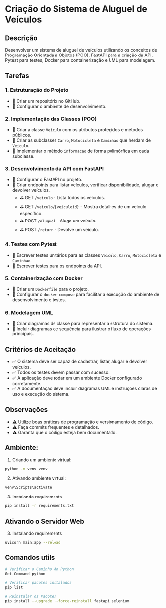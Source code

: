 # Criação do Sistema de Aluguel de Veículos

## Descrição
Desenvolver um sistema de aluguel de veículos utilizando os conceitos de Programação Orientada a Objetos (POO), FastAPI para a criação da API, Pytest para testes, Docker para containerização e UML para modelagem.

## Tarefas

### 1. Estruturação do Projeto
- 📝 Criar um repositório no GitHub.
- 📝 Configurar o ambiente de desenvolvimento.

### 2. Implementação das Classes (POO)
- 📝 Criar a classe `Veiculo` com os atributos protegidos e métodos públicos.
- 📝 Criar as subclasses `Carro`, `Motocicleta` e `Caminhao` que herdam de `Veiculo`.
- 📝 Implementar o método `informacao` de forma polimórfica em cada subclasse.

### 3. Desenvolvimento da API com FastAPI
- 📝 Configurar o FastAPI no projeto.
- 📝 Criar endpoints para listar veículos, verificar disponibilidade, alugar e devolver veículos.
    - ⛳ GET `/veiculo` - Lista todos os veículos.
    - ⛳ GET `/veiculo/{veiculoid}` - Mostra detalhes de um veículo específico.
    - ⛳ POST `/aluguel` - Aluga um veículo.
    - ⛳ POST `/return` - Devolve um veículo.

### 4. Testes com Pytest
- 📝 Escrever testes unitários para as classes `Veiculo`, `Carro`, `Motocicleta` e `Caminhao`.
- 📝 Escrever testes para os endpoints da API.

### 5. Containerização com Docker
- 📝 Criar um `Dockerfile` para o projeto.
- 📝 Configurar o `docker-compose` para facilitar a execução do ambiente de desenvolvimento e testes.

### 6. Modelagem UML
- 📝 Criar diagramas de classe para representar a estrutura do sistema.
- 📝 Incluir diagramas de sequência para ilustrar o fluxo de operações principais.

## Critérios de Aceitação
- ✅ O sistema deve ser capaz de cadastrar, listar, alugar e devolver veículos.
- ✅ Todos os testes devem passar com sucesso.
- ✅ A aplicação deve rodar em um ambiente Docker configurado corretamente.
- ✅ A documentação deve incluir diagramas UML e instruções claras de uso e execução do sistema.

## Observações
- ⚠️ Utilize boas práticas de programação e versionamento de código.
- ⚠️ Faça commits frequentes e detalhados.
- ⚠️ Garanta que o código esteja bem documentado.

## Ambiente:
1. Criando um ambiente virtual:
```bash
python -m venv venv 
``` 
2. Ativando ambiente virtual:
```bash
venv\Scripts\activate
```
3. Instalando requirements
```bash
pip install -r requirements.txt 
```

## Ativando o Servidor Web
3. Instalando requirements
```bash
uvicorn main:app --reload
```

## Comandos utils
```bash
# Verificar o Caminho do Python
Get-Command python

# Verificar pacotes instalados
pip list

# Reinstalar os Pacotes 
pip install --upgrade --force-reinstall fastapi selenium
```